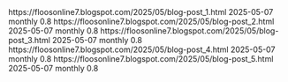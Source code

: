 <?xml version="1.0" encoding="UTF-8"?>
<urlset xmlns="http://www.sitemaps.org/schemas/sitemap/0.9">
  <url>
    <loc>https://floosonline7.blogspot.com/2025/05/blog-post_1.html</loc>
    <lastmod>2025-05-07</lastmod>
    <changefreq>monthly</changefreq>
    <priority>0.8</priority>
  </url>
  <url>
    <loc>https://floosonline7.blogspot.com/2025/05/blog-post_2.html</loc>
    <lastmod>2025-05-07</lastmod>
    <changefreq>monthly</changefreq>
    <priority>0.8</priority>
  </url>
  <url>
    <loc>https://floosonline7.blogspot.com/2025/05/blog-post_3.html</loc>
    <lastmod>2025-05-07</lastmod>
    <changefreq>monthly</changefreq>
    <priority>0.8</priority>
  </url>
  <url>
    <loc>https://floosonline7.blogspot.com/2025/05/blog-post_4.html</loc>
    <lastmod>2025-05-07</lastmod>
    <changefreq>monthly</changefreq>
    <priority>0.8</priority>
  </url>
  <url>
    <loc>https://floosonline7.blogspot.com/2025/05/blog-post_5.html</loc>
    <lastmod>2025-05-07</lastmod>
    <changefreq>monthly</changefreq>
    <priority>0.8</priority>
  </url>
</urlset>
